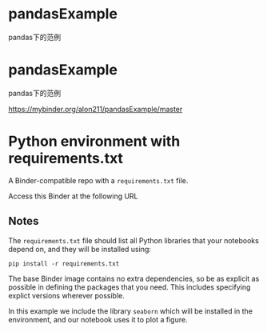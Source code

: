 # pandasExample
pandas下的范例
# pandasExample
pandas下的范例

https://mybinder.org/alon211/pandasExample/master

# Python environment with requirements.txt

A Binder-compatible repo with a `requirements.txt` file.

Access this Binder at the following URL 


## Notes
The `requirements.txt` file should list all Python libraries that your notebooks
depend on, and they will be installed using:

```
pip install -r requirements.txt
```

The base Binder image contains no extra dependencies, so be as
explicit as possible in defining the packages that you need. This includes
specifying explict versions wherever possible.

In this example we include the library `seaborn` which will be installed in
the environment, and our notebook uses it to plot a figure.
